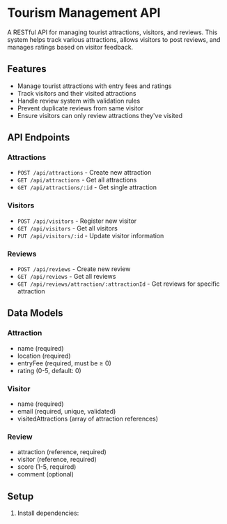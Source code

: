 # Tourism Management API

A RESTful API for managing tourist attractions, visitors, and reviews. This system helps track various attractions, allows visitors to post reviews, and manages ratings based on visitor feedback.

## Features

- Manage tourist attractions with entry fees and ratings
- Track visitors and their visited attractions
- Handle review system with validation rules
- Prevent duplicate reviews from same visitor
- Ensure visitors can only review attractions they've visited

## API Endpoints

### Attractions
- `POST /api/attractions` - Create new attraction
- `GET /api/attractions` - Get all attractions
- `GET /api/attractions/:id` - Get single attraction

### Visitors
- `POST /api/visitors` - Register new visitor
- `GET /api/visitors` - Get all visitors
- `PUT /api/visitors/:id` - Update visitor information

### Reviews
- `POST /api/reviews` - Create new review
- `GET /api/reviews` - Get all reviews
- `GET /api/reviews/attraction/:attractionId` - Get reviews for specific attraction

## Data Models

### Attraction
- name (required)
- location (required)
- entryFee (required, must be ≥ 0)
- rating (0-5, default: 0)

### Visitor
- name (required)
- email (required, unique, validated)
- visitedAttractions (array of attraction references)

### Review
- attraction (reference, required)
- visitor (reference, required)
- score (1-5, required)
- comment (optional)

## Setup

1. Install dependencies:
```bash
